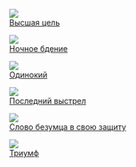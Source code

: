 ![](/books/prose_classic/Август%20Юхан%20Стриндберг/Высшая%20цель.jpg)  
[Высшая цель](/books/prose_classic/Август%20Юхан%20Стриндберг/Высшая%20цель)

![](/books/prose_classic/Август%20Юхан%20Стриндберг/Ночное%20бдение.jpg)  
[Ночное бдение](/books/prose_classic/Август%20Юхан%20Стриндберг/Ночное%20бдение)

![](/books/prose_classic/Август%20Юхан%20Стриндберг/Одинокий.jpg)  
[Одинокий](/books/prose_classic/Август%20Юхан%20Стриндберг/Одинокий)

![](/books/prose_classic/Август%20Юхан%20Стриндберг/Последний%20выстрел.jpg)  
[Последний выстрел](/books/prose_classic/Август%20Юхан%20Стриндберг/Последний%20выстрел)

![](/books/prose_classic/Август%20Юхан%20Стриндберг/Слово%20безумца%20в%20свою%20защиту.jpg)  
[Слово безумца в свою защиту](/books/prose_classic/Август%20Юхан%20Стриндберг/Слово%20безумца%20в%20свою%20защиту)

![](/books/prose_classic/Август%20Юхан%20Стриндберг/Триумф.jpg)  
[Триумф](/books/prose_classic/Август%20Юхан%20Стриндберг/Триумф)
